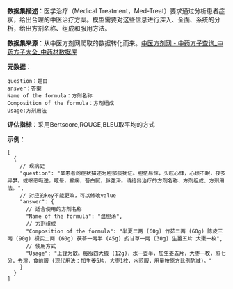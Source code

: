 **数据集描述**：医学治疗（Medical Treatment，Med-Treat）要求通过分析患者症状，给出合理的中医治疗方案。模型需要对这些信息进行深入、全面、系统的分析，给出方剂名称、组成和服用方法。

**数据集来源**：从中医方剂网爬取的数据转化而来。[中医方剂网 - 中药方子查询_中药方子大全_中药材数据库]() 

**元数据**：

```
question：题目
answer：答案
Name of the formula：方剂名称
Composition of the formula：方剂组成
Usage:方剂用法
```

**评估指标**：采用Bertscore,ROUGE,BLEU取平均的方式

**示例**：

```
[
  {
    // 现病史
    "question": "某患者的症状描述为胆郁痰扰证。胆怯易惊，头眩心悸，心烦不眠，夜多异梦。或呕恶呃逆，眩晕，癫痫，苔白腻，脉弦滑。请给出治疗的方剂名称、方剂组成、方剂用法。",
    // 对应的key不能更改，可以修改value
    "answer": {
      // 适合使用的方剂名称
      "Name of the formula": "温胆汤",
      // 方剂组成
      "Composition of the formula": "半夏二两 (60g) 竹茹二两 (60g) 陈皮三两 (90g) 枳实二两 (60g) 茯苓一两半 (45g) 炙甘草一两 (30g) 生薑五片 大棗一枚",
      // 使用方式
      "Usage": "上锉为散。每服四大钱 (12g)，水一盏半，加生姜五片，大枣一枚，煎七分，去滓，食前服 (现代用法：加生姜5片，大枣1枚，水煎服，用量按原方比例酌减)。"
    }
  }
]
```

